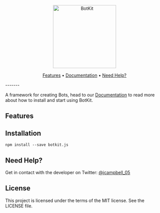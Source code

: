 <p align="center">
<img alt="BotKit" src="https://botkit-js.github.io/BotKit.js/Images/Logo.png" height="200" />
</p>

<p align="center">
  <a href="#features">Features</a> &bull;
  <a href="https://github.com/jcampbell05/BotKit.js/wiki">Documentation</a> &bull;
  <a href="#need-help">Need Help?</a>
</p>
-------

A framework for creating Bots, head to our [Documentation](https://github.com/jcampbell05/BotKit.js/wiki) to read more about how to install and start using BotKit.

## Features

## Installation

```
npm install --save botkit.js
```

## Need Help?

Get in contact with the developer on Twitter: [@jcampbell_05](https://twitter.com/jcampbell_05)

## License

This project is licensed under the terms of the MIT license. See the LICENSE file.
